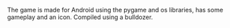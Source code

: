 The game is made for Android using the pygame and os libraries, has some gameplay and an icon. Compiled using a bulldozer.
